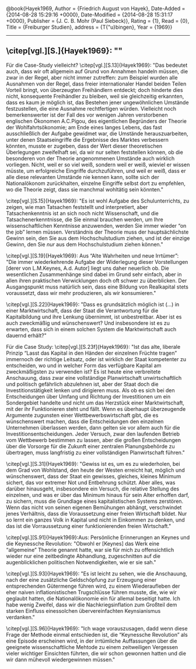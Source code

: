 @book{Hayek1969,
  Author = {Friedrich August von Hayek},
  Date-Added = {2014-08-28 15:29:16 +0000},
  Date-Modified = {2014-08-28 15:31:17 +0000},
  Publisher = {J. C. B. Mohr (Paul Siebeck)},
  Rating = {1},
  Read = {0},
  Title = {Freiburger Studien},
  address = {T{\"u}bingen},
  Year = {1969}}

--------
  \citep[vgl.][S.]{Hayek1969}: ""
  --------

Für die Case-Study vielleicht?
\citep[vgl.][S.13]{Hayek1969}: "Das bedeutet auch, dass wir oft allgemein auf Grund von Annahmen handeln müssen, die zwar in der Regel, aber nicht immer zutreffen: zum Beispiel wurden alle Ausnahmen von der Regel, dass freier internationaler Handel beiden Teilen Vorteil bringt, von überzeugten Freihändlern entdeckt; doch hinderte dies nicht, konsequente Freihändler zu bleiben, weil sie gleichzeitig erkannten, dass es kaum je möglich ist, das Bestehen jener ungewöhnlichen Umstände festzustellen, die eine Ausnahme rechtfertigen würden. Vielleicht noch bemerkenswerter ist der Fall des vor wenigen Jahren verstorbenen englischen Ökonomen A.C.Pigou, des eigentlichen Begründers der Theorie der Wohlfahrtsökonomie; am Ende eines langes Lebens, das fast ausschließlich der Aufgabe gewidmet war, die Umstände herauszuarbeiten, unter denen Staatseingriffe die Ergebnisse des Marktes verbessern könnten, musste er zugeben, dass der Wert dieser theoretischen Überlegungen zweifelhaft sei, da wir nur selten feststellen können, ob die besonderen von der Theorie angenommenen Umstände auch wirklich vorliegen. Nicht, weil er so viel weiß, sondern weil er weiß, wieviel er wissen müsste, um erfolgreiche Eingriffe durchzuführen, und weil er weiß, dass er alle diese relevanten Umstände nie kennen kann, sollte sich der Nationalökonom zurückhalten, einzelne Eingriffe selbst dort zu empfehlen, wo die Theorie zeigt, dass sie manchmal wohltätig sein könnten."

\citep[vgl.][S.15]{Hayek1969}: "Es ist wohl Aufgabe des Schulunterrichts, zu zeigen, wie man Tatsachen feststellt und interpretiert, aber Tatsachenkenntnis ist an sich noch nicht Wissenschaft, und die Tatsachenerkenntnisse, die Sie einmal brauchen werden, um Ihre wissenschaftlichen Kenntnisse anzuwenden, werden Sie immer wieder “on the job” lernen müssen. Verständnis der Theorie muss der hauptsächlichste Gewinn sein, den Sie aus dem Hochschulstudium ziehen, und ist der einzige Gewinn, den Sie *nur* aus dem Hochschulstudium ziehen können."

\citep[vgl.][S.19]{Hayek1969}: Aus “Alte Wahrheiten und neue Irrtümer”: "Die immer wiederkehrende Aufgabe der Widerlegung dieser Vorstellungen [derer von L.M.Keynes, A.d. Autor] liegt uns daher neuerlich ob. Die wesentlichen Zusammenhänge sind dabei im Grund sehr einfach, aber in allen ihren praktischen Verwicklungen doch oft schwer zu überblicken.
Der Ausgangspunkt muss natürlich sein, dass eine Bildung von Realkapital stets voraussetzt, dass wir mehr produzieren, als wir konsumieren."

\citep[vgl.][S.22]{Hayek1969}: "Dass es grundsätzlich möglich ist (...) in einer Marktwirtschaft, dass der Staat die Verantwortung für die Kapitalbildung und ihre Lenkung übernimmt, ist unbestreitbar. Aber ist es auch zweckmäßig und wünschenswert? Und insbesondere ist es zu erwarten, dass sich in einem solchen System die Marktwirtschaft auch dauernd erhält?"

Für die Case Study:
\citep[vgl.][S.23f]{Hayek1969}: "Ist das alte, liberale Prinzip “Lasst das Kapital in den Händen der einzelnen Früchte tragen” immernoch der richtige Leitsatz, oder ist wirklich der Staat kompetenter zu entscheiden, wo und in welcher Form das verfügbare Kapital am zweckmäßigsten zu verwenden ist?
Es ist heute eine verbreitete Anschauung, dass zwar eine vollständige Planwirtschaft unwirtschaftlich und politisch gefährlich abzulehnen ist, aber der Staat doch die Investitionstätigkeit lenken und dirigieren muss. Als ob es sich bei den Entscheidungen über Umfang und Richtung der Investitionen um ein Sondergebiet handelte und nicht um das Herzstück einer Marktwirtschaft, mit der ihr Funktionieren steht und fällt. Wenn es überhaupt überzeugende Argumente zugunsten einer Wettbewerbswirtschaft gibt, die es wünschenswert machen, dass die Entscheidungen den einzelnen Unternehmen überlassen werden, dann gelten sie vor allem auch für die Investitionsentscheidungen. Jeder Versuch, zwar den laufenden Betrieb vom Wettbewerb bestimmen zu lassen, aber die großen Entscheidungen über die Vorsorge für die Zukunft einer zentralen Planungsbehörde zu übertragen, muss langfristig zu einer vollständigen Planwirtschaft führen."

\citep[vgl.][S.31]{Hayek1969}: "Gewiss ist es, um es zu wiederholen, bei dem Grad von Wohlstand, den heute der Westen erreicht hat, möglich und wünschenswert, dass der Staat ein gewisses, gleiches, kleines Minimum sichert, das vor extremer Not und Entbehrung schützt. Aber alles, was darüber hinausgeht, insbesondere ein Versuch, die relative Stellung des einzelnen, und was er über das Minimum hinaus für sein Alter erhoffen darf, zu sichern, muss die Grundlage eines kapitalistischen Systems zerstören. Wenn das nicht von seinen eigenen Bemühungen abhängt, verschwindet jenes Verhältnis, dass die Voraussetzung einer freien Wirtschaft bildet. Nur so lernt ein ganzes Volk in Kapital und nicht in Einkommen zu denken, und das ist die Vorraussetzung einer funktionierenden freien Wirtschaft."

\citep[vgl.][S.91]{Hayek1969}:Aus: Persönliche Erinnerungen an Keynes und die Keynessche Revolution:  "Obwohl er [Keynes] das Werk eine “allgemeine” Theorie genannt hatte, war sie für mich zu offensichtlich wieder nur eine zeitbedingte Abhandlung, zugeschnitten auf die augenblicklichen politischen Notwendigkeiten, wie er sie sah."

\citep[vgl.][S.93]{Hayek1969}: "Es ist leicht zu sehen, wie die Anschauung, nach der eine zusätzliche Geldschöpfung zur Erzeugung einer entsprechenden Gütermenge führen wird, zu einem Wiederaufleben der eher naiven inflationistischen Trugschlüsse führen musste, die, wie wir geglaubt hatten, die Nationalökonomie ein für allemal beseitigt hatte. Ich habe wenig Zweifel, dass wir die Nachkriegsinflation zum Großteil dem starken Einfluss einessolchen übervereinfachten Keynsianismus verdanken."

\citep[vgl.][S.96]{Hayek1969}: "Ich wage vorauszusagen, dadd wenn diese Frage der Methode einmal entschieden ist, die “Keynessche Revolution” als eine Episode erscheinen wird, in der irrtümliche Auffassungen über die geeignete wissenschaftliche Mehtode zu einem zeitweiligen Vergessen vieler wichtiger Einsichten führten, die wir schon gewonnen hatten und die wir dann mühevoll wiedergewinnen müssen."
